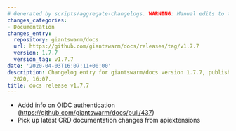 ```yaml
---
# Generated by scripts/aggregate-changelogs. WARNING: Manual edits to this files will be overwritten.
changes_categories:
- Documentation
changes_entry:
  repository: giantswarm/docs
  url: https://github.com/giantswarm/docs/releases/tag/v1.7.7
  version: 1.7.7
  version_tag: v1.7.7
date: '2020-04-03T16:07:11+00:00'
description: Changelog entry for giantswarm/docs version 1.7.7, published on 03 April
  2020, 16:07.
title: docs release v1.7.7
---
```


- Addd info on OIDC authentication (https://github.com/giantswarm/docs/pull/437)
- Pick up latest CRD documentation changes from apiextensions
